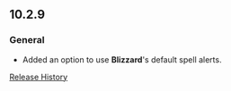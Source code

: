 ## 10.2.9

### General

- Added an option to use **Blizzard**'s default spell alerts.

[Release History](https://github.com/SFX-WoW/Masque/wiki/History)
